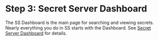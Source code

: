 [title]: # (3. Secret Server Dashboard)
[tags]: # (Dashboard)
[priority]: # (30)

# Step 3: Secret Server Dashboard

The SS Dashboard is the main page for searching and viewing secrets. Nearly everything you do in SS starts with the Dashboard. See [Secret Server Dashboard](../../secret-server-admin/application-dashboard/index.md) for details.
